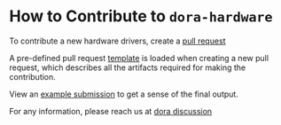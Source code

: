 # How to Contribute to `dora-hardware`

To contribute a new hardware drivers, create a [pull request](https://github.com/dora-rs/dora-hardware/pull/new/)

A pre-defined pull request [template](.github/PULL_REQUEST_TEMPLATE.md) is loaded when creating a new pull request, which describes all the artifacts required for making the contribution.

View an [example submission](vendors/camera/OpenCV/OpenCV.md) to get a sense of the final output.

For any information, please reach us at [dora discussion](https://github.com/orgs/dora-rs/discussions)